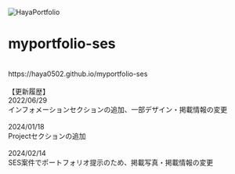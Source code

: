 ![HayaPortfolio](https://github.com/Haya0502/myportfolio-ses/assets/100024971/62bc9431-ca34-472a-94a4-0059e52892ac)

# myportfolio-ses

<br>
https://haya0502.github.io/myportfolio-ses
<br>
<br>
【更新履歴】<br>
2022/06/29<br>
インフォメーションセクションの追加、一部デザイン・掲載情報の変更<br>
<br>
2024/01/18<br>
Projectセクションの追加<br>
<br>
2024/02/14<br>
SES案件でポートフォリオ提示のため、掲載写真・掲載情報の変更
